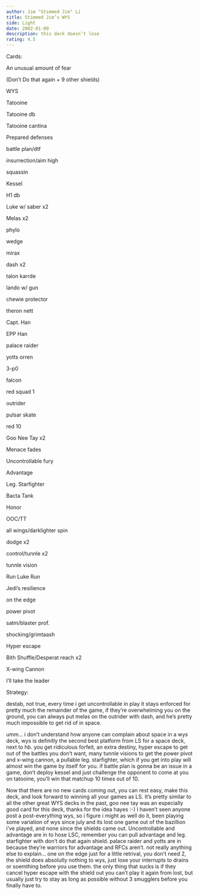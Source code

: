 ```yaml
---
author: Jim "Stimmed Jim" Li
title: Stimmed Jim’s WYS
side: Light
date: 2002-01-09
description: this deck doesn’t lose
rating: 4.5
---
```

Cards: 

An unusual amount of fear
(Don’t Do that again + 9 other shields)
WYS
Tatooine
Tatooine db
Tatooine cantina
Prepared defenses
battle plan/dtf
insurrection/aim high
squassin

Kessel
H1 db

Luke w/ saber x2
Melas x2
phylo
wedge
mirax
dash x2
talon karrde
lando w/ gun
chewie protector
theron nett
Capt. Han
EPP Han
palace raider
yotts orren
3-p0

falcon
red squad 1
outrider
pulsar skate
red 10

Goo Nee Tay x2
Menace fades
Uncontrollable fury
Advantage
Leg. Starfighter
Bacta Tank
Honor

OOC/TT
all wings/darklighter spin
dodge x2
control/tunnle x2
tunnle vision
Run Luke Run
Jedi’s resilience
on the edge
power pivot
satm/blaster prof.
shocking/grimtaash
Hyper escape
Bith Shuffle/Desperat reach x2

X-wing Cannon
I’ll take the leader 

Strategy: 

destab, not true, every time i get uncontrollable in play it stays enforced for pretty much the remainder of the game, if they’re overwhelming you on the ground, you can always put melas on the outrider with dash, and he’s pretty much impossible to get rid of in space.

umm... i don’t understand how anyone can complain about space in a wys deck, wys is definitly the second best platform from LS for a space deck, next to hb.  you get ridiculous forfeit, an extra destiny, hyper escape to get out of the battles you don’t want, many tunnle visions to get the power pivot and x-wing cannon, a pullable leg. starfighter, which if you get into play will almost win the game by itself for you.  if battle plan is gonna be an issue in a game, don’t deploy kessel and just challenge the opponent to come at you on tatooine, you’ll win that matchup 10 times out of 10.


Now that there are no new cards coming out, you can rest easy, make this deck, and look forward to winning all your games as LS.  It’s pretty similar to all the other great WYS decks in the past, goo nee tay was an especially good card for this deck, thanks for the idea hayes :-)  I haven’t seen anyone post a post-everything wys, so i figure i might as well do it, been playing some variation of wys since july and its lost one game out of the bazillion i’ve played, and none since the shields came out.  Uncontrollable and advantage are in to hose LSC, remember you can pull advantage and leg. starfighter with don’t do that again shield.  palace raider and yotts are in because they’re warriors for advantage and RFCs aren’t.  not really anything else to explain... one on the edge just for a little retrival, you don’t need 2, the shield does absolutly nothing to wys, just lose your interrupts to drains or soemthing before you use them.  the only thing that sucks is if they cancel hyper escape with the shield out you can’t play it again from lost, but usually just try to stay as long as possible without 3 smugglers before you finally have to. 

